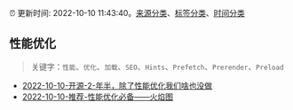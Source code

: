 :alarm_clock: 更新时间: 2022-10-10 11:43:40。[来源分类](../README.md)、[标签分类](../TAGS.md)、[时间分类](../TIMELINE.md)

## 性能优化


> 关键字：`性能`、`优化`、`加载`、`SEO`、`Hints`、`Prefetch`、`Prerender`、`Preload`



- [2022-10-10-开源-2-年半，除了性能优化我们啥也没做](https://toutiao.io/k/swk2aqc) 
- [2022-10-10-推荐-性能优化必备——火焰图](https://toutiao.io/k/azf7ub6) 